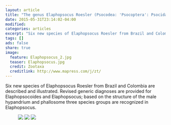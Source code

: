 ```yaml
---
layout: article
title: "The genus Elaphopsocus Roesler (Psocodea: 'Psocoptera': Psocidae ) with six new species from Brazil and Colombia"
date: 2015-05-31T23:14:02-04:00
modified:
categories: articles
excerpt: "Six new species of Elaphopsocus Roesler from Brazil and Colombia are described and illustrated. Revised generic diagnoses are provided for Elaphopsocoides and Elaphopsocus; based on the structure of the male hypandrium and phallosome three species groups are recognized in Elaphopsocus."
tags: []
ads: false
share: true
image:
  feature: Elaphopsocus_2.jpg
  teaser: Elaphopsocus.jpg
  credit: Zootaxa
  creditlink: http://www.mapress.com/j/zt/
---
```


Six new species of Elaphopsocus Roesler from Brazil and Colombia are described and illustrated. Revised generic diagnoses are provided for Elaphopsocoides and Elaphopsocus; based on the structure of the male hypandrium and phallosome three species groups are recognized in Elaphopsocus.

<figure class="third">
	<a href="http://placehold.it/1200x600.gif"><img src="http://placehold.it/900x450.gif"></a>
	<a href="http://placehold.it/1200x600.gif"><img src="http://placehold.it/900x450.gif"></a>
	<a href="http://placehold.it/1200x600.gif"><img src="http://placehold.it/900x450.gif"></a>
</figure>
